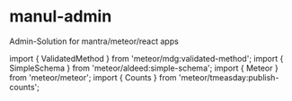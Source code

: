 # manul-admin
Admin-Solution for mantra/meteor/react apps


import { ValidatedMethod } from 'meteor/mdg:validated-method';
import { SimpleSchema } from 'meteor/aldeed:simple-schema';
import { Meteor } from 'meteor/meteor';
import { Counts } from 'meteor/tmeasday:publish-counts';
